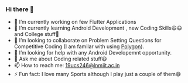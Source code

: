 ### Hi there 👋

<!--
**GauravS1910/GauravS1910** is a ✨ _special_ ✨ repository because its `README.md` (this file) appears on your GitHub profile.

Here are some ideas to get you started:

-->

- 🔭 I’m currently working on few Flutter Applications
- 🌱 I’m currently learning Android Development , new Coding Skills😃😃 and College stuff🥱
- 👯 I’m looking to collaborate on Problem Setting Questions for Competitive Coding (I am familar with using <a href = "https://polygon.codeforces.com">Polygon</a>). 
- 🤔 I’m looking for help with any Android Developemnt opportunity. 
- 💬 Ask me about Coding related stuff😃
- 📫 How to reach me: 19ucs246@lnmiit.ac.in
- ⚡ Fun fact: I love many Sports although I play just a couple of them😅


